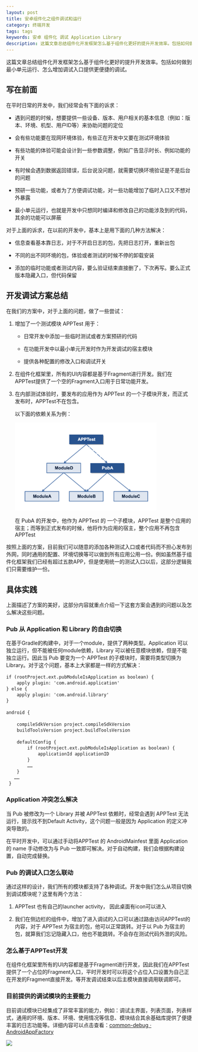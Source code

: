 ```yaml
---
layout: post
title: 安卓组件化之组件调试和运行
category: 终端开发
tags: tags
keywords: 安卓 组件化 调试 Application Library
description: 这篇文章总结组件化开发框架怎么基于组件化更好的提升开发效率。包括如何做到最小单元运行、怎么增加调试入口提供更便捷的调试。
---
```


这篇文章总结组件化开发框架怎么基于组件化更好的提升开发效率。包括如何做到最小单元运行、怎么增加调试入口提供更便捷的调试。

## 写在前面

在平时日常的开发中，我们经常会有下面的诉求：

- 遇到问题的时候，想要提供一些设备、版本、用户相关的基本信息（例如：版本、环境、机型、用户ID等）来协助问题的定位

- 会有些功能要在现网环境体验，有些正在开发中又要在测试环境体验

- 有些功能的体验可能会设计到一些参数调整，例如广告显示时长、例如功能的开关

- 有时候会遇到数据返回错误，后台说没问题，就需要切换环境验证是不是后台的问题

- 预研一些功能，或者为了方便调试功能，对一些功能增加了临时入口又不想对外暴露

- 最小单元运行，也就是开发中只想同时编译和修改自己的功能涉及到的代码，其余的功能可以屏蔽

对于上面的诉求，在以前的开发中，基本上是用下面的几种方法解决：

- 信息查看基本靠日志，对于不开启日志的包，先把日志打开，重新出包

- 不同的出不同环境的包，体验或者测试的时候不停的卸载安装

- 添加的临时功能或者测试内容，要么验证结束直接删了，下次再写。要么正式版本隐藏入口，但代码保留

## 开发调试方案总结

在我们的方案中，对于上面的问题，做了一些尝试：

1. 增加了一个测试模块 APPTest 用于：

	- 日常开发中添加一些临时测试或者方案预研的代码

	- 在功能开发中以最小单元开发时作为开发调试的宿主模块

	- 提供各种配置的修改入口和调试开关

2. 在组件化框架里，所有的UI内容都是基于Fragment进行开发。我们在APPTest提供了一个空的Fragment入口用于日常功能开发。

3. 在内部测试体验时，要发布的应用作为 APPTest 的一个子模块开发，而正式发布时，APPTest不在包含。

	以下面的依赖关系为例：

	<img src="./../public/images/android_dev/module_debug.png" width="80%" />

	在 PubA 的开发中，他作为 APPTest 的 一个子模块，APPTest 是整个应用的宿主；而等到正式发布的时候，他将作为应用的宿主，整个应用不再包含APPTest

按照上面的方案，目前我们可以随意的添加各种测试入口或者代码而不担心发布到外网，同时通用的配置、环境切换等可以做到所有应用公用一份。例如虽然基于组件化框架我们已经有超过五款APP，但是使用统一的测试入口以后，这部分逻辑我们只需要维护一份。

## 具体实践

上面描述了方案的美好，这部分内容就重点介绍一下这套方案会遇到的问题以及怎么解决这些问题。

###  Pub 从 Application 和 Library 的自由切换

在基于Gradle的构建中，对于一个module，提供了两种类型。Application 可以独立运行，但不能被任何module依赖，Library 可以被任意模块依赖，但是不能独立运行。因此当 Pub 要变为一个 APPTest 的子模块时，需要将类型切换为 Library。对于这个问题，基本上大家都是一样的方式解决：

```
if (rootProject.ext.pubModuleIsApplication as boolean) {
    apply plugin: 'com.android.application'
} else {
    apply plugin: 'com.android.library'
}

android {

    compileSdkVersion project.compileSdkVersion
    buildToolsVersion project.buildToolsVersion

    defaultConfig {
        if (rootProject.ext.pubModuleIsApplication as boolean) {
            applicationId applicationID
        }
        ……
    }
   ……
 }
```

### Application 冲突怎么解决

当 Pub 被修改为一个 Library 并被 APPTest 依赖时，经常会遇到 APPTest 无法运行，提示找不到Default Activity，这个问题一般是因为 Application 的定义冲突导致的。

在平时开发中，可以通过手动将APPTest 的 AndroidMainfest 里面 Application 的 name 手动修改为与 Pub 一致即可解决。对于自动构建，我们会根据构建设置，自动完成替换。

### Pub 的调试入口怎么联动

通过这样的设计，我们所有的模块都支持了各种调试。开发中我们怎么从项目切换到调试模块呢？这里有两个方法：

1. APPTest 也有自己的launcher activity， 因此桌面有icon可以进入

2. 我们在侧边栏的组件中，增加了进入调试的入口可以通过路由访问APPTest的内容，对于 APPTest 为宿主的包，他可以正常跳转。对于以 Pub 为宿主的包，就算我们忘记隐藏入口，他也不能跳转。不会存在测试代码外泄的风险。

### 怎么基于APPTest开发

在组件化框架里所有的UI内容都是基于Fragment进行开发，因此我们在APPTest提供了一个占位的Fragment入口，平时开发时可以将这个占位入口设置为自己正在开发的Fragment直接开发。等开发调试结束以后主模块直接调用联调即可。

### 目前提供的调试模块的主要能力

目前调试模块已经集成了非常丰富的能力，例如：调试主界面，列表页面，列表样式，通用的环境、版本、环境、使用情况等信息、模块结合其余基础库提供了便捷丰富的日志功能等。详细内容可以点击查看：[common-debug · AndroidAppFactory](https://android.bihe0832.com/doc/use/common/common-debug.html)


<img src="https://android.bihe0832.com/doc/use/common/common-debug/DebugCommonFragment.png" width="80%" />